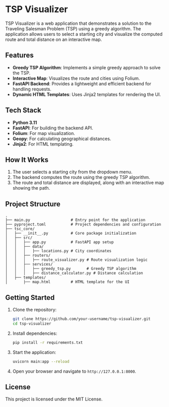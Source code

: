# TSP Visualizer

TSP Visualizer is a web application that demonstrates a solution to the Traveling Salesman Problem (TSP) using a greedy algorithm. The application allows users to select a starting city and visualize the computed route and total distance on an interactive map.

## Features

- **Greedy TSP Algorithm**: Implements a simple greedy approach to solve the TSP.
- **Interactive Map**: Visualizes the route and cities using Folium.
- **FastAPI Backend**: Provides a lightweight and efficient backend for handling requests.
- **Dynamic HTML Templates**: Uses Jinja2 templates for rendering the UI.

## Tech Stack

- **Python 3.11**
- **FastAPI**: For building the backend API.
- **Folium**: For map visualization.
- **Geopy**: For calculating geographical distances.
- **Jinja2**: For HTML templating.

## How It Works

1. The user selects a starting city from the dropdown menu.
2. The backend computes the route using the greedy TSP algorithm.
3. The route and total distance are displayed, along with an interactive map showing the path.

## Project Structure

```
.
├── main.py                  # Entry point for the application
├── pyproject.toml           # Project dependencies and configuration
├── tsc_core/
│   ├── __init__.py          # Core package initialization
│   ├── src/
│   │   ├── app.py           # FastAPI app setup
│   │   ├── data/
│   │   │   ├── locations.py # City coordinates
│   │   ├── routers/
│   │   │   ├── route_visualizer.py # Route visualization logic
│   │   ├── services/
│   │   │   ├── greedy_tsp.py       # Greedy TSP algorithm
│   │   │   ├── distance_calculator.py # Distance calculation
│   ├── templates/
│       ├── map.html         # HTML template for the UI
```

## Getting Started

1. Clone the repository:
   ```bash
   git clone https://github.com/your-username/tsp-visualizer.git
   cd tsp-visualizer
   ```

2. Install dependencies:
   ```bash
   pip install -r requirements.txt
   ```

3. Start the application:
   ```bash
   uvicorn main:app --reload
   ```

4. Open your browser and navigate to `http://127.0.0.1:8000`.

## License

This project is licensed under the MIT License.